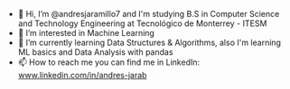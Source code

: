 - 👋 Hi, I’m @andresjaramillo7 and I'm studying B.S in Computer Science and Technology Engineering at Tecnológico de Monterrey - ITESM
- 👀 I’m interested in Machine Learning
- 🌱 I’m currently learning Data Structures & Algorithms, also I'm learning ML basics and Data Analysis with pandas
- 📫 How to reach me you can find me in LinkedIn: www.linkedin.com/in/andres-jarab

<!---
andresjaramillo7/andresjaramillo7 is a ✨ special ✨ repository because its `README.md` (this file) appears on your GitHub profile.
You can click the Preview link to take a look at your changes.
--->
